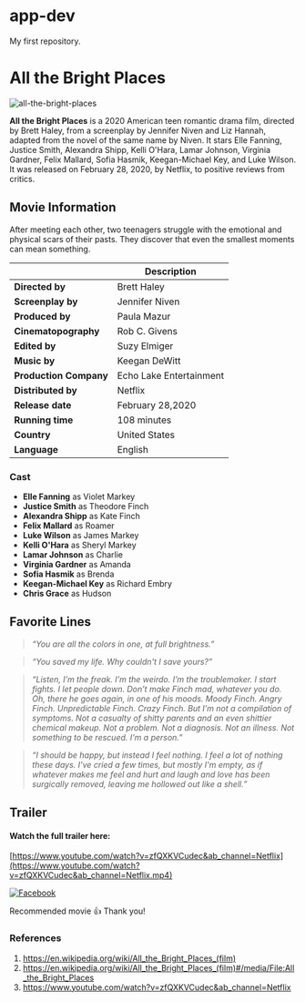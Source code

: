 # app-dev
My first repository.

# All the Bright Places

![all-the-bright-places](https://en.wikipedia.org/wiki/All_the_Bright_Places_(film)#/media/File:All_the_Bright_Places.png)

**All the Bright Places** is a 2020 American teen romantic drama film, directed by Brett Haley, from a screenplay by Jennifer Niven and Liz Hannah, adapted from the novel of the same name by Niven. It stars Elle Fanning, Justice Smith, Alexandra Shipp, Kelli O'Hara, Lamar Johnson, Virginia Gardner, Felix Mallard, Sofia Hasmik, Keegan-Michael Key, and Luke Wilson.
It was released on February 28, 2020, by Netflix, to positive reviews from critics.

## Movie Information

After meeting each other, two teenagers struggle with the emotional and physical scars of their pasts. They discover that even the smallest moments can mean something.

|                          | Description              |
| :----------------------- | ------------------------ |
| **Directed by**          | Brett Haley              |
| **Screenplay by**        | Jennifer Niven           |
| **Produced by**          | Paula Mazur              |
| **Cinematopography**     | Rob C. Givens            |
| **Edited by**            | Suzy Elmiger             |
| **Music by**             | Keegan DeWitt            |
| **Production Company**   | Echo Lake Entertainment  |
| **Distributed by**       | Netflix                  |
| **Release date**         | February 28,2020         |
| **Running time**         | 108 minutes              |
| **Country**              | United States            |
| **Language**             | English                  |

### Cast

- **Elle Fanning** as Violet Markey
- **Justice Smith** as Theodore Finch
- **Alexandra Shipp** as Kate Finch
- **Felix Mallard** as Roamer
- **Luke Wilson** as James Markey
- **Kelli O'Hara** as Sheryl Markey
- **Lamar Johnson** as Charlie
- **Virginia Gardner** as Amanda
- **Sofia Hasmik** as Brenda
- **Keegan-Michael Key** as Richard Embry
- **Chris Grace** as Hudson

## Favorite Lines

> *“You are all the colors in one, at full brightness.”*


> *“You saved my life. Why couldn't I save yours?”*


> *“Listen, I’m the freak. I’m the weirdo. I’m the troublemaker. I start fights. I let people down. Don’t make Finch mad, whatever you do. Oh, there he goes again, in one of his moods. Moody Finch. Angry Finch. Unpredictable Finch. Crazy Finch. But I’m not a compilation of symptoms. Not a casualty of shitty parents and an even shittier chemical makeup. Not a problem. Not a diagnosis. Not an illness. Not something to be rescued. I’m a person.”*


> *“I should be happy, but instead I feel nothing. I feel a lot of nothing these days. I've cried a few times, but mostly I'm empty, as if whatever makes me feel and hurt and laugh and love has been surgically removed, leaving me hollowed out like a shell.”*


## Trailer

#### Watch the full trailer here: 

[https://www.youtube.com/watch?v=zfQXKVCudec&ab_channel=Netflix](https://www.youtube.com/watch?v=zfQXKVCudec&ab_channel=Netflix.mp4)

[![Facebook](https://img.shields.io/static/v1.svg?label=follow&message=@KayRuiz&color=grey&logo=facebook&style=flat&logoColor=white&colorA=blue)](https://www.facebook.com/kayruiz)

Recommended movie 👍 Thank you!

### References

1. https://en.wikipedia.org/wiki/All_the_Bright_Places_(film)
2. https://en.wikipedia.org/wiki/All_the_Bright_Places_(film)#/media/File:All_the_Bright_Places
3. https://www.youtube.com/watch?v=zfQXKVCudec&ab_channel=Netflix
